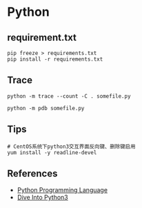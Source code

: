 # Python

## requirement.txt

```
pip freeze > requirements.txt
pip install -r requirements.txt
```

## Trace

```
python -m trace --count -C . somefile.py

python -m pdb somefile.py
```

## Tips

```
# CentOS系统下python3交互界面反向键、删除键启用
yum install -y readline-devel
```

## References

+ [Python Programming Language](https://www.geeksforgeeks.org/python-programming-language/)
+ [Dive Into Python3](http://bigsec.net/b52/dive-into-python3/index.html)

